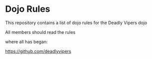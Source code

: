 Dojo Rules
==========

This repository contains a list of dojo rules for the Deadly Vipers dojo

All members should read the rules

where all has began:

https://github.com/deadlyvipers


